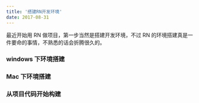 ```yaml
---
title: '搭建RN开发环境'
date: 2017-08-31
---
```


最近开始用 RN 做项目，第一步当然是搭建开发环境，不过 RN 的环境搭建真是一件要命的事情，不熟悉的话会折腾很久的。

### windows 下环境搭建

### Mac 下环境搭建

### 从项目代码开始构建
